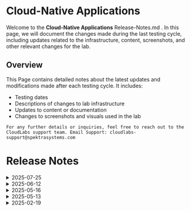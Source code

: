 # Cloud-Native Applications

Welcome to the **Cloud-Native Applications** Release-Notes.md . In this page, we will document the changes made during the last testing cycle, including updates related to the infrastructure, content, screenshots, and other relevant changes for the lab.

## Overview

This Page contains detailed notes about the latest updates and modifications made after each testing cycle. It includes:

- Testing dates
- Descriptions of changes to lab infrastructure
- Updates to content or documentation
- Changes to screenshots and visuals used in the lab

`For any further details or inquiries, feel free to reach out to the CloudLabs support team. Email Support: cloudlabs-support@spektrasystems.com`

# Release Notes
<details>
  <summary>2025-07-25</summary>

Internal testing is currently in progress. The release notes will be updated upon its completion.
</details>
<details>
  <summary>2025-06-12</summary>

### Release Date: 2025-05-16

- **Testing Date**: 2025-06-12

## Infrastructure Changes

NA

## Content Changes

- **Change**: Minor UI Changes and instructions updated.

## Screenshot Updates

- **Change**: Screenshots are udpated.

## Testing Notes

- **Testing Date**: 2025-06-12
- **Issues Found**: NA
- **Resolved Issues**: NA

---
</details>


<details>
  <summary>2025-05-16</summary>

### Release Date: 2025-05-16

- **Testing Date**: 2025-05-16

## Infrastructure Changes

NA

## Content Changes

- **Change**: Minor UI Changes and instructions updated.

## Screenshot Updates

- **Change**: Screenshots are upto date.

## Testing Notes

- **Testing Date**: 2025-05-16
- **Issues Found**: NA
- **Resolved Issues**: NA

---
</details>

<details>
  <summary>2025-05-13</summary>

### Release Date: 2025-05-13

- **Testing Date**: 2025-05-13

## Infrastructure Changes

NA

## Content Changes

- **Change**: Minor UI Changes and instructions updated for English and Spanish language based on customer feedback.

## Screenshot Updates

- **Change**: Screenshots are upto date.

## Testing Notes

- **Testing Date**: 2025-05-13
- **Issues Found**: NA
- **Resolved Issues**: NA
---
</details>


<details>
  <summary>2025-02-19</summary>

### Release Date: 2025-02-17

- **Change**: Updated the lab guide for UI changes and updated YAML file to resolve the GitHub workflow issue in ex 5 task 2 step 25.
- **Testing Date**: 2025-02-19

## Infrastructure Changes

NA

## Content Changes

- **Change**: Updated the lab guide with the latest UI updates.

## Testing Notes

- **Testing Date**: 2025-02-19
- **Issues Found**: The most recent testing phase was completed. Faced an issue in ex 5 task 2 step 25 website was not coming up.
- **Resolved Issues**: Updated the YAML to resolve the issue.

---
</details>
